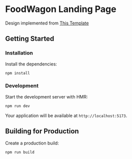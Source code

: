 # FoodWagon Landing Page

Design implemented from [This Template](https://www.figma.com/community/file/996012879169900959)

## Getting Started

### Installation

Install the dependencies:

```bash
npm install
```

### Development

Start the development server with HMR:

```bash
npm run dev
```

Your application will be available at `http://localhost:5173`.

## Building for Production

Create a production build:

```bash
npm run build
```
